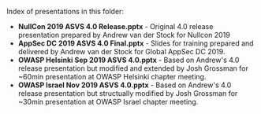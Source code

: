 Index of presentations in this folder:
- **NullCon 2019 ASVS 4.0 Release.pptx** - Original 4.0 release presentation prepared by Andrew van der Stock for Nullcon 2019
- **AppSec DC 2019 ASVS 4.0 Final.pptx** - Slides for training prepared and delivered by Andrew van der Stock for Global AppSec DC 2019.
- **OWASP Helsinki Sep 2019 ASVS 4.0.pptx** - Based on Andrew's 4.0 release presentation but modified and extended by Josh Grossman for ~60min presentation at OWASP Helsinki chapter meeting.
- **OWASP Israel Nov 2019 ASVS 4.0.pptx** - Based on Andrew's 4.0 release presentation but structually modified by Josh Grossman for ~30min presentation at OWASP Israel chapter meeting.
